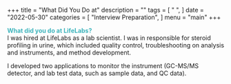 +++
title = "What Did You Do at"
description = ""
tags = [
    " ",
]
date = "2022-05-30"
categories = [
    "Interview Preparation",
]
menu = "main"
+++

**<font color =#3fb5bd>What did you do at LifeLabs?</font>**  
I was hired at LifeLabs as a lab scientist.  I was in responsible for steroid profiling in urine, which included quality control, troubleshooting on analysis and instruments, and method development.  

I developed two applications to monitor the instrument (GC-MS/MS detector, and lab test data, such as sample data, and QC data).  